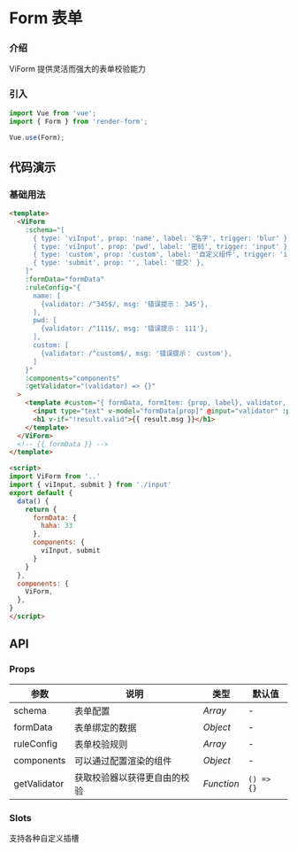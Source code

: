 # Form 表单

### 介绍

ViForm 提供灵活而强大的表单校验能力

### 引入

```js
import Vue from 'vue';
import { Form } from 'render-form';

Vue.use(Form);
```

## 代码演示

### 基础用法

```html
<template>
  <ViForm
    :schema="[
      { type: 'viInput', prop: 'name', label: '名字', trigger: 'blur' },
      { type: 'viInput', prop: 'pwd', label: '密码', trigger: 'input' },
      { type: 'custom', prop: 'custom', label: '自定义组件', trigger: 'input' },
      { type: 'submit', prop: '', label: '提交' },
    ]"
    :formData="formData"
    :ruleConfig="{
      name: [
        {validator: /^345$/, msg: '错误提示： 345'},
      ],
      pwd: [
        {validator: /^111$/, msg: '错误提示： 111'},
      ],
      custom: [
        {validator: /^custom$/, msg: '错误提示： custom'},
      ]
    }"
    :components="components"
    :getValidator="(validator) => {}"
  >
    <template #custom="{ formData, formItem: {prop, label}, validator, result }">
      <input type="text" v-model="formData[prop]" @input="validator" :placeholder="label">
      <h1 v-if="!result.valid">{{ result.msg }}</h1>
    </template>
  </ViForm>
  <!-- {{ formData }} -->
</template>

<script>
import ViForm from '..'
import { viInput, submit } from './input'
export default {
  data() {
    return {
      formData: {
        haha: 33
      },
      components: {
        viInput, submit
      }
    }
  },
  components: {
    ViForm,
  },
}
</script>
```

## API

### Props

| 参数          | 说明     | 类型     | 默认值    |
| ------------- | -------- | -------- | --------- |
| schema          | 表单配置 | _Array_ | - |
| formData | 表单绑定的数据 | _Object_ | -         |
| ruleConfig | 表单校验规则 | _Array_ | -         |
| components | 可以通过配置渲染的组件 | _Object_ | -         |
| getValidator | 获取校验器以获得更自由的校验 | _Function_ | `() => {}`         |

### Slots

支持各种自定义插槽